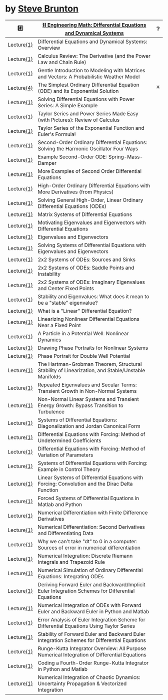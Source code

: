 # by [Steve Brunton](https://www.youtube.com/@Eigensteve)


| :hash: | [:chains: Engineering Math: Differential Equations and Dynamical Systems](https://www.youtube.com/playlist?list=PLMrJAkhIeNNTYaOnVI3QpH7jgULnAmvPA) | ❔|
|-|-|-|
| Lecture[(1)](1) | Differential Equations and Dynamical Systems: Overview | |
| Lecture[(1)](1) | Calculus Review: The Derivative (and the Power Law and Chain Rule) | |
| Lecture[(1)](1) | Gentle Introduction to Modeling with Matrices and Vectors: A Probabilistic Weather Model | |
| Lecture[(4)](1https://youtu.be/BjvkBLfvkqY) | The Simplest Ordinary Differential Equation (ODE) and Its Exponential Solution | :eight_pointed_black_star: |
| Lecture[(1)](1) | Solving Differential Equations with Power Series: A Simple Example | |
| Lecture[(1)](1) | Taylor Series and Power Series Made Easy (with Pictures): Review of Calculus | |
| Lecture[(1)](1) | Taylor Series of the Exponential Function and Euler's Formula! | |
| Lecture[(1)](1) | Second-Order Ordinary Differential Equations: Solving the Harmonic Oscillator Four Ways | |
| Lecture[(1)](1) | Example Second-Order ODE: Spring-Mass-Damper | |
| Lecture[(1)](1) | More Examples of Second Order Differential Equations | |
| Lecture[(1)](1) | High-Order Ordinary Differential Equations with More Derivatives (from Physics) | |
| Lecture[(1)](1) | Solving General High-Order, Linear Ordinary Differential Equations (ODEs) | |
| Lecture[(1)](1) | Matrix Systems of Differential Equations | |
| Lecture[(1)](1) | Motivating Eigenvalues and Eigenvectors with Differential Equations | |
| Lecture[(1)](1) | Eigenvalues and Eigenvectors | |
| Lecture[(1)](1) | Solving Systems of Differential Equations with Eigenvalues and Eigenvectors | |
| Lecture[(1)](1) | 2x2 Systems of ODEs: Sources and Sinks | |
| Lecture[(1)](1) | 2x2 Systems of ODEs: Saddle Points and Instability | |
| Lecture[(1)](1) | 2x2 Systems of ODEs: Imaginary Eigenvalues and Center Fixed Points | |
| Lecture[(1)](1) | Stability and Eigenvalues: What does it mean to be a "stable" eigenvalue? | |
| Lecture[(1)](1) | What is a "Linear" Differential Equation? | |
| Lecture[(1)](1) | Linearizing Nonlinear Differential Equations Near a Fixed Point | |
| Lecture[(1)](1) | A Particle in a Potential Well: Nonlinear Dynamics | |
| Lecture[(1)](1) | Drawing Phase Portraits for Nonlinear Systems | |
| Lecture[(1)](1) | Phase Portrait for Double Well Potential | |
| Lecture[(1)](1) | The Hartman-Grobman Theorem, Structural Stability of Linearization, and Stable/Unstable Manifolds | |
| Lecture[(1)](1) | Repeated Eigenvalues and Secular Terms: Transient Growth in Non-Normal Systems | |
| Lecture[(1)](1) | Non-Normal Linear Systems and Transient Energy Growth: Bypass Transition to Turbulence | |
| Lecture[(1)](1) | Systems of Differential Equations: Diagonalization and Jordan Canonical Form | |
| Lecture[(1)](1) | Differential Equations with Forcing: Method of Undetermined Coefficients | |
| Lecture[(1)](1) | Differential Equations with Forcing: Method of Variation of Parameters | |
| Lecture[(1)](1) | Systems of Differential Equations with Forcing: Example in Control Theory | |
| Lecture[(1)](1) | Linear Systems of Differential Equations with Forcing: Convolution and the Dirac Delta Function | |
| Lecture[(1)](1) | Forced Systems of Differential Equations in Matlab and Python | |
| Lecture[(1)](1) | Numerical Differentiation with Finite Difference Derivatives | |
| Lecture[(1)](1) | Numerical Differentiation: Second Derivatives and Differentiating Data | |
| Lecture[(1)](1) | Why we can't take "dt" to 0 in a computer: Sources of error in numerical differentiation | |
| Lecture[(1)](1) | Numerical Integration: Discrete Riemann Integrals and Trapezoid Rule | |
| Lecture[(1)](1) | Numerical Simulation of Ordinary Differential Equations: Integrating ODEs | |
| Lecture[(1)](1) | Deriving Forward Euler and Backward/Implicit Euler Integration Schemes for Differential Equations | |
| Lecture[(1)](1) | Numerical Integration of ODEs with Forward Euler and Backward Euler in Python and Matlab | |
| Lecture[(1)](1) | Error Analysis of Euler Integration Scheme for Differential Equations Using Taylor Series | |
| Lecture[(1)](1) | Stability of Forward Euler and Backward Euler Integration Schemes for Differential Equations | |
| Lecture[(1)](1) | Runge-Kutta Integrator Overview: All Purpose Numerical Integration of Differential Equations | |
| Lecture[(1)](1) | Coding a Fourth-Order Runge-Kutta Integrator in Python and Matlab | |
| Lecture[(1)](1) | Numerical Integration of Chaotic Dynamics: Uncertainty Propagation & Vectorized Integration | |
